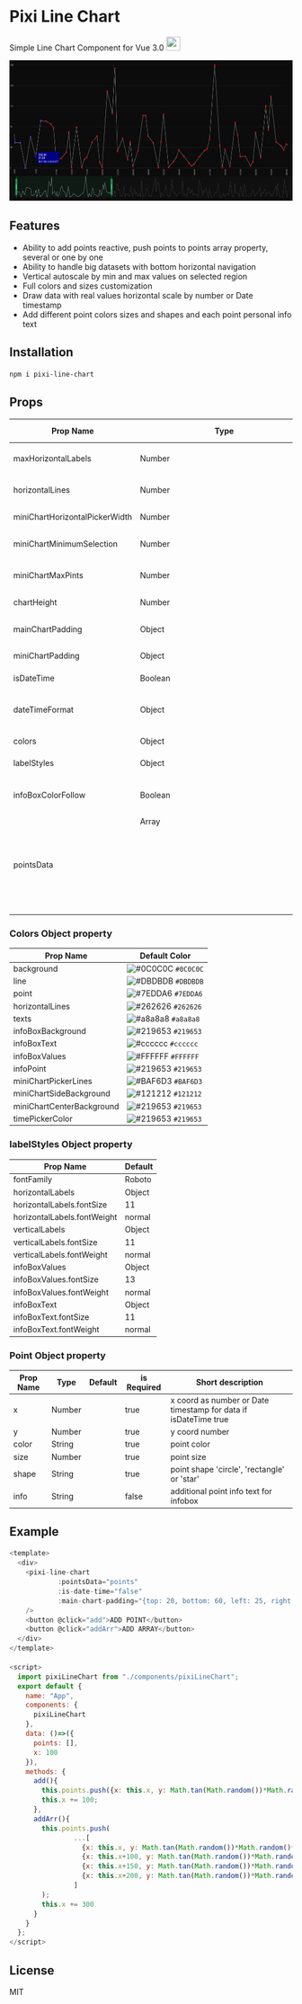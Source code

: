 # Pixi Line Chart
Simple Line Chart Component for Vue 3.0 <img src="https://vuejs.org/images/logo.png" width="25" height="25">

<img src="https://github.com/ZorinAlex/pixichart/blob/master/pixichart.jpg" height="250">

## Features
- Ability to add points reactive, push points to points array property, several or one by one
- Ability to handle big datasets with bottom horizontal navigation
- Vertical autoscale by min and max values on selected region
- Full colors and sizes customization
- Draw data with real values horizontal scale by number or Date timestamp
- Add different point colors sizes and shapes and each point personal info text

## Installation

```sh
npm i pixi-line-chart
```

## Props

| Prop Name | Type | Default | Short Description |
| ------ | ------ | ------ | ------ |
| maxHorizontalLabels | Number | 20 | Number of horizontal labels |
| horizontalLines | Number | 5 | Number of horizontal axe lines |
| miniChartHorizontalPickerWidth | Number | 10 | picker width |
| miniChartMinimumSelection | Number | 10 | min selection region size |
| miniChartMaxPints | Number | 100 | auto scale points selection |
| chartHeight | Number | 600 | chart height |
| mainChartPadding | Object | {top: 20, bottom: 80, left: 25, right: 25} | padding for big chart |
| miniChartPadding | Object | {top: 5, bottom: 5, left: 25, right: 25} | padding for mini chart |
| isDateTime | Boolean | true | horizontal labels type |
| dateTimeFormat | Object | {locales: 'en-US', options: {dateStyle:'short', timeStyle:'short'}} | format for Date type |
| colors | Object | see table below | chart colors customize |
| labelStyles | Object | see table below | chart labels customize |
| infoBoxColorFollow | Boolean | true | color of infobox will depend on point color |
| pointsData | Array<Object> |  | Data points array, see table below |
                        
### Colors Object property
| Prop Name | Default Color |
| ------ | ------ |
| background | ![#0C0C0C](https://via.placeholder.com/15/0C0C0C/000000?text=+) `#0C0C0C`|
| line | ![#DBDBDB](https://via.placeholder.com/15/DBDBDB/000000?text=+) `#DBDBDB` |
| point | ![#7EDDA6](https://via.placeholder.com/15/7EDDA6/000000?text=+) `#7EDDA6` |
| horizontalLines | ![#262626](https://via.placeholder.com/15/262626/000000?text=+) `#262626` |
| texts | ![#a8a8a8](https://via.placeholder.com/15/a8a8a8/000000?text=+) `#a8a8a8` |
| infoBoxBackground | ![#219653](https://via.placeholder.com/15/219653/000000?text=+) `#219653` |
| infoBoxText | ![#cccccc](https://via.placeholder.com/15/cccccc/000000?text=+) `#cccccc` |
| infoBoxValues | ![#FFFFFF](https://via.placeholder.com/15/FFFFFF/000000?text=+) `#FFFFFF` |
| infoPoint | ![#219653](https://via.placeholder.com/15/219653/000000?text=+) `#219653` |
| miniChartPickerLines | ![#BAF6D3](https://via.placeholder.com/15/BAF6D3/000000?text=+) `#BAF6D3` |
| miniChartSideBackground | ![#121212](https://via.placeholder.com/15/121212/000000?text=+) `#121212` |
| miniChartCenterBackground | ![#219653](https://via.placeholder.com/15/219653/000000?text=+) `#219653` |
| timePickerColor | ![#219653](https://via.placeholder.com/15/219653/000000?text=+) `#219653` |

### labelStyles Object property
| Prop Name | Default |
| ------ | ------ |
| fontFamily | Roboto |
| horizontalLabels | Object |
| horizontalLabels.fontSize | 11 |
| horizontalLabels.fontWeight | normal |
| verticalLabels | Object |
| verticalLabels.fontSize | 11 |
| verticalLabels.fontWeight | normal |
| infoBoxValues | Object |
| infoBoxValues.fontSize | 13 |
| infoBoxValues.fontWeight | normal |
| infoBoxText | Object |
| infoBoxText.fontSize | 11 |
| infoBoxText.fontWeight | normal |

### Point Object property
| Prop Name | Type | Default | is Required |Short description |
| ------ | ------ | ------ | ------ | ------ |
| x | Number |  | true | x coord as number or Date timestamp for data if isDateTime true|
| y | Number |  | true | y coord number |
| color | String |  | true | point color |
| size | Number |  | true | point size |
| shape | String |  | true | point shape 'circle', 'rectangle' or 'star' |
| info | String |  | false | additional point info text for infobox |
## Example

```javascript
<template>
  <div>
    <pixi-line-chart
            :pointsData="points"
            :is-date-time="false"
            :main-chart-padding="{top: 20, bottom: 60, left: 25, right: 25}"
    />
    <button @click="add">ADD POINT</button>
    <button @click="addArr">ADD ARRAY</button>
  </div>
</template>

<script>
  import pixiLineChart from "./components/pixiLineChart";
  export default {
    name: "App",
    components: {
      pixiLineChart
    },
    data: ()=>({
      points: [],
      x: 100
    }),
    methods: {
      add(){
        this.points.push({x: this.x, y: Math.tan(Math.random())*Math.random()*150, color: '#3e41e5', shape: 'circle', size: 4, info: "BUY ME A NUGGET"});
        this.x += 100;
      },
      addArr(){
        this.points.push(
                ...[
                  {x: this.x, y: Math.tan(Math.random())*Math.random()*150, color: '#e2030b', shape: 'circle', size: 4, info: "BUY ME A NUGGET"},
                  {x: this.x+100, y: Math.tan(Math.random())*Math.random()*150, color: '#e2030b', shape: 'circle', size: 4, info: "BUY ME A NUGGET"},
                  {x: this.x+150, y: Math.tan(Math.random())*Math.random()*150, color: '#e2030b', shape: 'circle', size: 4, info: "BUY ME A NUGGET"},
                  {x: this.x+200, y: Math.tan(Math.random())*Math.random()*150, color: '#e2030b', shape: 'circle', size: 4, info: "BUY ME A NUGGET"}
                ]
        );
        this.x += 300
      }
    }
  };
</script>
```

## License
MIT